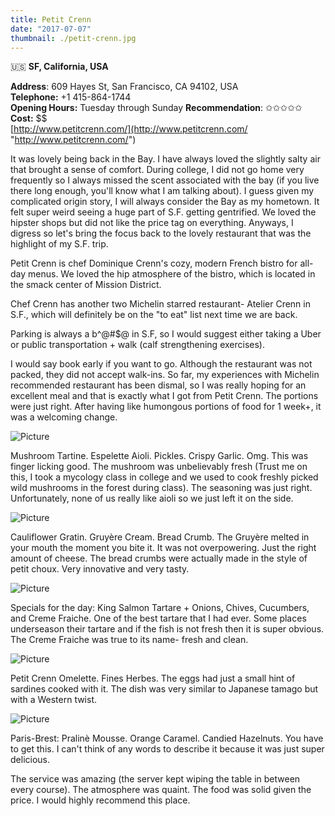 ```yaml
---
title: Petit Crenn
date: "2017-07-07"
thumbnail: ./petit-crenn.jpg
---
```

🇺🇸 **SF, California, USA**

**​Address**: 609 Hayes St, San Francisco, CA 94102, USA  
**Telephone:** +1 415-864-1744  
**Opening Hours:** Tuesday through Sunday
**Recommendation**: ✩✩✩✩✩​  
**Cost:** $$  
​[http://www.petitcrenn.com/](http://www.petitcrenn.com/ "http://www.petitcrenn.com/")

It was lovely being back in the Bay. I have always loved the slightly salty air that brought a sense of comfort. During college, I did not go home very frequently so I always missed the scent associated with the bay (if you live there long enough, you'll know what I am talking about). I guess given my complicated origin story, I will always consider the Bay as my hometown. It felt super weird seeing a huge part of S.F. getting gentrified. We loved the hipster shops but did not like the price tag on everything. Anyways, I digress so let's bring the focus back to the lovely restaurant that was the highlight of my S.F. trip.

Petit Crenn is chef Dominique Crenn's cozy, modern French bistro for all-day menus. We loved the hip atmosphere of the bistro, which is located in the smack center of Mission District.   
  
Chef Crenn has another two Michelin starred restaurant- Atelier Crenn in S.F., which will definitely be on the "to eat" list next time we are back.   
  
Parking is always a b^@#$@ in S.F, so I would suggest either taking a Uber or public transportation + walk (calf strengthening exercises).   
  
I would say book early if you want to go. Although the restaurant was not packed, they did not accept walk-ins. So far, my experiences with Michelin recommended restaurant has been dismal, so I was really hoping for an excellent meal and that is exactly what I got from Petit Crenn. The portions were just right. After having like humongous portions of food for 1 week+, it was a welcoming change.

![Picture](https://hola-yolo.weebly.com/uploads/4/8/2/0/48209285/img-8570_orig.jpg)

Mushroom Tartine. Espelette Aioli. Pickles. Crispy Garlic. Omg. This was finger licking good. The mushroom was unbelievably fresh (Trust me on this, I took a mycology class in college and we used to cook freshly picked wild mushrooms in the forest during class). The seasoning was just right. Unfortunately, none of us really like aioli so we just left it on the side. 

![Picture](https://hola-yolo.weebly.com/uploads/4/8/2/0/48209285/img-8571_orig.jpg)

Cauliflower Gratin. Gruyère Cream. Bread Crumb. The Gruyère melted in your mouth the moment you bite it. It was not overpowering. Just the right amount of cheese. The bread crumbs were actually made in the style of petit choux. Very innovative and very tasty.

![Picture](https://hola-yolo.weebly.com/uploads/4/8/2/0/48209285/published/img-8569.jpg?1499493960)

Specials for the day: King Salmon Tartare + Onions, Chives, Cucumbers, and Creme Fraiche. One of the best tartare that I had ever. Some places underseason their tartare and if the fish is not fresh then it is super obvious. The Creme Fraiche was true to its name- fresh and clean.

![Picture](https://hola-yolo.weebly.com/uploads/4/8/2/0/48209285/img-8568_orig.jpg)

Petit Crenn Omelette. Fines Herbes. The eggs had just a small hint of sardines cooked with it. The dish was very similar to Japanese tamago but with a Western twist. 

![Picture](https://hola-yolo.weebly.com/uploads/4/8/2/0/48209285/img-8567_orig.jpg)

Paris-Brest: Pralinè Mousse. Orange Caramel. Candied Hazelnuts. You have to get this. I can't think of any words to describe it because it was just super delicious.

  
​The service was amazing (the server kept wiping the table in between every course). The atmosphere was quaint. The food was solid given the price. I would highly recommend this place.
